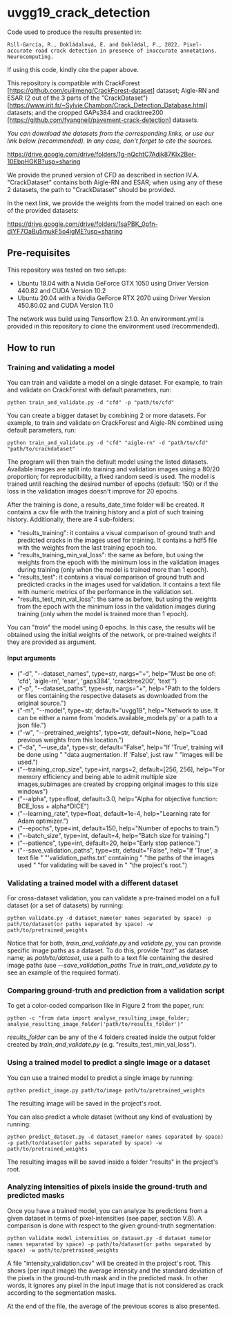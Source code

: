 # uvgg19_crack_detection
Code used to produce the results presented in:
```
Rill-García, R., Dokládalová, E. and Doklédal, P., 2022. Pixel-accurate road crack detection in presence of inaccurate annotations. Neurocomputing.
```
If using this code, kindly cite the paper above.

This repository is compatible with CrackForest [https://github.com/cuilimeng/CrackForest-dataset] dataset; Aigle-RN and ESAR (2 out of the 3 parts of the "CrackDataset")[https://www.irit.fr/~Sylvie.Chambon/Crack_Detection_Database.html] datasets; and the cropped GAPs384 and cracktree200 [https://github.com/fyangneil/pavement-crack-detection] datasets.

_You can download the datasets from the corresponding links, or use our link below (recommended). In any case, don't forget to cite the sources._

https://drive.google.com/drive/folders/1g-nQchtC7Adjk87KIx2Ber-10EbpHGKB?usp=sharing

We provide the pruned version of CFD as described in section IV.A. "CrackDataset" contains both Aigle-RN and ESAR; when using any of these 2 datasets, the path to "CrackDataset" should be provided.

In the next link, we provide the weights from the model trained on each one of the provided datasets:

https://drive.google.com/drive/folders/1saPBK_0pfn-dIYF7OaBu5mukF5o4jgME?usp=sharing

## Pre-requisites
This repository was tested on two setups:
* Ubuntu 18.04 with a Nvidia GeForce GTX 1050 using Driver Version 440.82 and CUDA Version 10.2
* Ubuntu 20.04 with a Nvidia GeForce RTX 2070 using Driver Version 450.80.02 and CUDA Version 11.0

The network was build using Tensorflow 2.1.0. An environment.yml is provided in this repository to clone the environment used (recommended).

## How to run
### Training and validating a model
You can train and validate a model on a single dataset. For example, to train and validate on CrackForest with default parameters, run:
```
python train_and_validate.py -d "cfd" -p "path/to/cfd"
```

You can create a bigger dataset by combining 2 or more datasets. For example, to train and validate on CrackForest and Aigle-RN combined using default parameters, run:
```
python train_and_validate.py -d "cfd" "aigle-rn" -d "path/to/cfd" "path/to/crackdataset"
```

The program will then train the default model using the listed datasets. Available images are split into training and validation images using a 80/20 proportion; for reproducibility, a fixed random seed is used. The model is trained until reaching the desired number of epochs (default: 150) or if the loss in the validation images doesn't improve for 20 epochs.

After the training is done, a results_date_time folder will be created. It contains a csv file with the training history and a plot of such training history. Additionally, there are 4 sub-folders:
* "results_training": it contains a visual comparison of ground truth and predicted cracks in the images used for training. It contains a hdf5 file with the weights from the last training epoch too.
* "results_training_min_val_loss": the same as before, but using the weights from the epoch with the minimum loss in the validation images during training (only when the model is trained more than 1 epoch).
* "results_test": it contains a visual comparison of ground truth and predicted cracks in the images used for validation. It contains a text file with numeric metrics of the performance in the validation set.
* "results_test_min_val_loss": the same as before, but using the weights from the epoch with the minimum loss in the validation images during training (only when the model is trained more than 1 epoch).

You can "_train_" the model using 0 epochs. In this case, the results will be obtained using the initial weights of the network, or pre-trained weights if they are provided as argument.

#### Input arguments

* ("-d", "--dataset_names", type=str, nargs="+",
                        help="Must be one of: 'cfd', 'aigle-rn', 'esar', 'gaps384', 'cracktree200', 'text'")
* ("-p", "--dataset_paths", type=str, nargs="+",
                    help="Path to the folders or files containing the respective datasets as downloaded from the original source.")
* ("-m", "--model", type=str, default="uvgg19",
                    help="Network to use. It can be either a name from 'models.available_models.py' or a path to a json file.")
* ("-w", "--pretrained_weights", type=str, default=None,
                    help="Load previous weights from this location.")
* ("-da", "--use_da", type=str, default="False", help="If 'True', training will be done using "
                                                                       "data augmentation. If 'False', just raw "
                                                                       "images will be used.")
* ("--training_crop_size", type=int, nargs=2, default=[256, 256],
                    help="For memory efficiency and being able to admit multiple size images,subimages are created by cropping original images to this size windows")
* ("--alpha", type=float, default=3.0,
                    help="Alpha for objective function: BCE_loss + alpha*DICE")
* ("--learning_rate", type=float, default=1e-4, help="Learning rate for Adam optimizer.")
* ("--epochs", type=int, default=150, help="Number of epochs to train.")
* ("--batch_size", type=int, default=4, help="Batch size for training.")
* ("--patience", type=int, default=20, help="Early stop patience.")
* ("--save_validation_paths", type=str, default="False", help="If 'True', a text file "
                                                                               "'validation_paths.txt' containing "
                                                                               "the paths of the images used "
                                                                               "for validating will be saved in "
                                                                               "the project's root.")
### Validating a trained model with a different dataset
For cross-dataset validation, you can validate a pre-trained model on a full dataset (or a set of datasets) by running:
```
python validate.py -d dataset_name(or names separated by space) -p path/to/dataset(or paths separated by space) -w path/to/pretrained_weights
```

Notice that for both, _train_and_validate.py_ and _validate.py_, you can provide specific image paths as a dataset. To do this, provide "_text_" as dataset name; as _path/to/dataset_, use a path to a text file containing the desired image paths (use _--save_validation_paths True_ in _train_and_validate.py_ to see an example of the required format).

### Comparing ground-truth and prediction from a validation script
To get a color-coded comparison like in Figure 2 from the paper, run:
```
python -c "from data import analyse_resulting_image_folder; analyse_resulting_image_folder('path/to/results_folder')"
```
_results_folder_ can be any of the 4 folders created inside the output folder created by _train_and_validate.py_ (e.g. "results_test_min_val_loss").

### Using a trained model to predict a single image or a dataset
You can use a trained model to predict a single image by running:
```
python predict_image.py path/to/image path/to/pretrained_weights
```
The resulting image will be saved in the project's root.

You can also predict a whole dataset (without any kind of evaluation) by running:
```
python predict_dataset.py -d dataset_name(or names separated by space) -p path/to/dataset(or paths separated by space) -w path/to/pretrained_weights
```
The resulting images will be saved inside a folder "results" in the project's root.

### Analyzing intensities of pixels inside the ground-truth and predicted masks
Once you have a trained model, you can analyze its predictions from a given dataset in terms of pixel-intensities (see paper, section V.B). A comparison is done with respect to the given ground-truth segmentation:
```
python validate_model_intensities_on_dataset.py -d dataset_name(or names separated by space) -p path/to/dataset(or paths separated by space) -w path/to/pretrained_weights
```
A file "intensity_validation.csv" will be created in the project's root. This shows (per input image) the average intensity and the standard deviation of the pixels in the ground-truth mask and in the predicted mask. In other words, it ignores any pixel in the input image that is not considered as crack according to the segmentation masks.

At the end of the file, the average of the previous scores is also presented.
